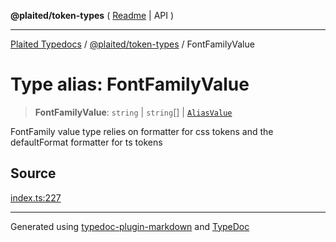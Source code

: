 **@plaited/token-types** ( [Readme](../README.md) \| API )

***

[Plaited Typedocs](../../../modules.md) / [@plaited/token-types](../modules.md) / FontFamilyValue

# Type alias: FontFamilyValue

> **FontFamilyValue**: `string` \| `string`[] \| [`AliasValue`](AliasValue.md)

FontFamily value type relies on formatter for css tokens
and the defaultFormat formatter for ts tokens

## Source

[index.ts:227](https://github.com/plaited/plaited/blob/317e868/libs/token-types/src/index.ts#L227)

***

Generated using [typedoc-plugin-markdown](https://www.npmjs.com/package/typedoc-plugin-markdown) and [TypeDoc](https://typedoc.org/)
